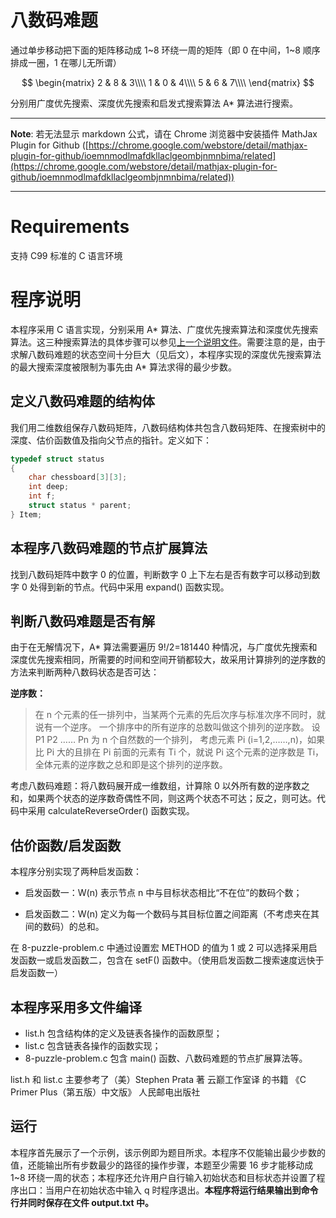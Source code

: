 # 八数码难题

通过单步移动把下面的矩阵移动成 1\~8 环绕一周的矩阵（即 0 在中间，1\~8 顺序排成一圈，1 在哪儿无所谓）

$$
\begin{matrix}
2 & 8 & 3\\\\
1 & 0 & 4\\\\
5 & 6 & 7\\\\
\end{matrix}
$$

分别用广度优先搜索、深度优先搜索和启发式搜索算法 A* 算法进行搜索。

****
**Note**: 若无法显示 markdown 公式，请在 Chrome 浏览器中安装插件 MathJax Plugin for Github ([https://chrome.google.com/webstore/detail/mathjax-plugin-for-github/ioemnmodlmafdkllaclgeombjnmnbima/related](https://chrome.google.com/webstore/detail/mathjax-plugin-for-github/ioemnmodlmafdkllaclgeombjnmnbima/related))
****

# Requirements

支持 C99 标准的 C 语言环境

# 程序说明

本程序采用 C 语言实现，分别采用 A\* 算法、广度优先搜索算法和深度优先搜索算法。这三种搜索算法的具体步骤可以参见[上一个说明文件](https://github.com/Kevin-QAQ/IntelligentSearch/blob/master/README.md)。需要注意的是，由于求解八数码难题的状态空间十分巨大（见后文），本程序实现的深度优先搜索算法的最大搜索深度被限制为事先由 A* 算法求得的最少步数。

## 定义八数码难题的结构体

我们用二维数组保存八数码矩阵，八数码结构体共包含八数码矩阵、在搜索树中的深度、估价函数值及指向父节点的指针。定义如下：

```c
typedef struct status
{
	char chessboard[3][3];
	int deep;
	int f;
	struct status * parent;
} Item;
```

## 本程序八数码难题的节点扩展算法

找到八数码矩阵中数字 0 的位置，判断数字 0 上下左右是否有数字可以移动到数字 0 处得到新的节点。代码中采用 expand() 函数实现。

## 判断八数码难题是否有解

由于在无解情况下，A\* 算法需要遍历 9!/2=181440 种情况，与广度优先搜索和深度优先搜索相同，所需要的时间和空间开销都较大，故采用计算排列的逆序数的方法来判断两种八数码状态是否可达：

**逆序数：**
> 在 n 个元素的任一排列中，当某两个元素的先后次序与标准次序不同时，就说有一个逆序。
> 一个排序中的所有逆序的总数叫做这个排列的逆序数。
> 设 P1 P2 …… Pn 为 n 个自然数的一个排列，
> 考虑元素 Pi (i=1,2,……,n)，如果比 Pi 大的且排在 Pi 前面的元素有 Ti 个，就说 Pi 这个元素的逆序数是 Ti，
> 全体元素的逆序数之总和即是这个排列的逆序数。

考虑八数码难题：将八数码展开成一维数组，计算除 0 以外所有数的逆序数之和，如果两个状态的逆序数奇偶性不同，则这两个状态不可达；反之，则可达。代码中采用 calculateReverseOrder() 函数实现。

## 估价函数/启发函数

本程序分别实现了两种启发函数：

* 启发函数一：W(n) 表示节点 n 中与目标状态相比“不在位”的数码个数；

* 启发函数二：W(n) 定义为每一个数码与其目标位置之间距离（不考虑夹在其间的数码）的总和。

在 8-puzzle-problem.c 中通过设置宏 METHOD 的值为 1 或 2 可以选择采用启发函数一或启发函数二，包含在 setF() 函数中。（使用启发函数二搜索速度远快于启发函数一）

## 本程序采用多文件编译

* list.h 包含结构体的定义及链表各操作的函数原型；
* list.c 包含链表各操作的函数实现；
* 8-puzzle-problem.c 包含 main() 函数、八数码难题的节点扩展算法等。

list.h 和 list.c 主要参考了（美）Stephen Prata 著 云巅工作室译 的书籍 《C Primer Plus（第五版）中文版》 人民邮电出版社

## 运行

本程序首先展示了一个示例，该示例即为题目所求。本程序不仅能输出最少步数的值，还能输出所有步数最少的路径的操作步骤，本题至少需要 16 步才能移动成 1~8 环绕一周的状态；本程序还允许用户自行输入初始状态和目标状态并设置了程序出口：当用户在初始状态中输入 q 时程序退出。**本程序将运行结果输出到命令行并同时保存在文件 output.txt 中。**

